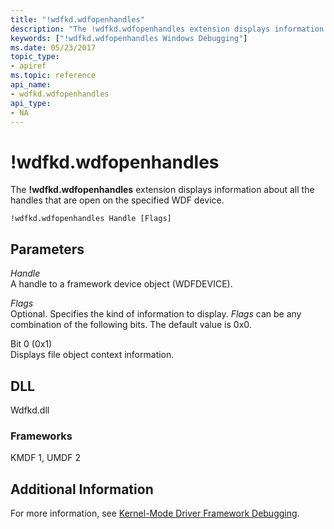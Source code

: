 ```yaml
---
title: "!wdfkd.wdfopenhandles"
description: "The !wdfkd.wdfopenhandles extension displays information about all the handles that are open on the specified WDF device."
keywords: ["!wdfkd.wdfopenhandles Windows Debugging"]
ms.date: 05/23/2017
topic_type:
- apiref
ms.topic: reference
api_name:
- wdfkd.wdfopenhandles
api_type:
- NA
---
```


# !wdfkd.wdfopenhandles

The **!wdfkd.wdfopenhandles** extension displays information about all the handles that are open on the specified WDF device.

```dbgcmd
!wdfkd.wdfopenhandles Handle [Flags]
```

## Parameters

<span id="_______Handle______"></span><span id="_______handle______"></span><span id="_______HANDLE______"></span> *Handle*   
A handle to a framework device object (WDFDEVICE).

<span id="_______Flags______"></span><span id="_______flags______"></span><span id="_______FLAGS______"></span> *Flags*   
Optional. Specifies the kind of information to display. *Flags* can be any combination of the following bits. The default value is 0x0.

<span id="Bit_0__0x1_"></span><span id="bit_0__0x1_"></span><span id="BIT_0__0X1_"></span>Bit 0 (0x1)  
Displays file object context information.

## DLL

Wdfkd.dll

### Frameworks

KMDF 1, UMDF 2

## Additional Information

For more information, see [Kernel-Mode Driver Framework Debugging](../debugger/kernel-mode-driver-framework-debugging.md).

